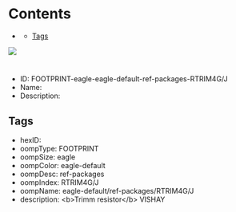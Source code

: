 



Contents
========

* [](#)
	* [Tags](#tags)
  
![][im]
# 

- ID: FOOTPRINT-eagle-eagle-default-ref-packages-RTRIM4G/J
- Name: 
- Description: 

## Tags

- hexID: 
- oompType: FOOTPRINT
- oompSize: eagle
- oompColor: eagle-default
- oompDesc: ref-packages
- oompIndex: RTRIM4G/J
- oompName: eagle-default/ref-packages/RTRIM4G/J
- description: &lt;b&gt;Trimm resistor&lt;/b&gt; VISHAY



[im]: image.png
